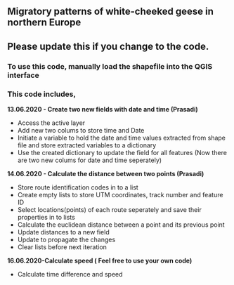 ## Migratory patterns of white-cheeked geese in northern Europe

## Please update this if you change to the code.

### To use this code, manually load the shapefile into the QGIS interface

### This code includes,
**13.06.2020 - Create two new fields with date and time (Prasadi)**
  * Access the active layer
  * Add new two colums to store time and Date
  * Initiate a variable to hold the date and time values extracted from shape file and store extracted variables to a dictionary
  * Use the created dictionary to update the field for all features (Now there are two new colums for date and time seperately)

**14.06.2020 - Calculate the distance between two points (Prasadi)**
 * Store route identification codes in to a list
 * Create empty lists to store UTM coordinates, track number and feature ID
 * Select locations(points) of each route seperately and save their properties in to lists
 * Calculate the euclidean distance between a point and its previous point
 * Update distances to a new field
 * Update to propagate the changes
 * Clear lists before next iteration
 
**16.06.2020-Calculate speed ( Feel free to use your own code)**
 * Calculate time difference and speed
 




